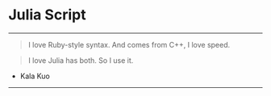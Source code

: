 # Julia Script

---

> I love Ruby-style syntax. And comes from C++, I love speed. 

> I love Julia has both. So I use it. 

- Kala Kuo

---
